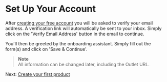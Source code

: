 # Set Up Your Account

After [creating your free account]({{appUrl}}/register) you will be asked to verify your email address. A verification link will automatically be sent to your inbox.
Simply click on the 'Verify Email Address' button in the email to continue.

You'll then be greeted by the onboarding assistant. Simply fill out the form(s) and click on 'Save & Continue'.

> **Note**  
> All information can be changed later, including the Outlet URL.

Next: [Create your first product](/docs/{{version}}/products)
